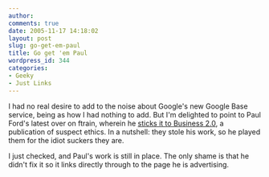 ```yaml
---
author:
comments: true
date: 2005-11-17 14:18:02
layout: post
slug: go-get-em-paul
title: Go get 'em Paul
wordpress_id: 344
categories:
- Geeky
- Just Links
---
```


I had no real desire to add to the noise about Google's new Google Base service, being as how I had nothing to add. But I'm delighted to point to Paul Ford's latest over on ftrain, wherein he [sticks it to Business 2.0](http://ftrain.com/gooooooglebase.html), a publication of suspect ethics. In a nutshell: they stole his work, so he played them for the idiot suckers they are.

I just checked, and Paul's work is still in place. The only shame is that he didn't fix it so it links directly through to the page he is advertising.
